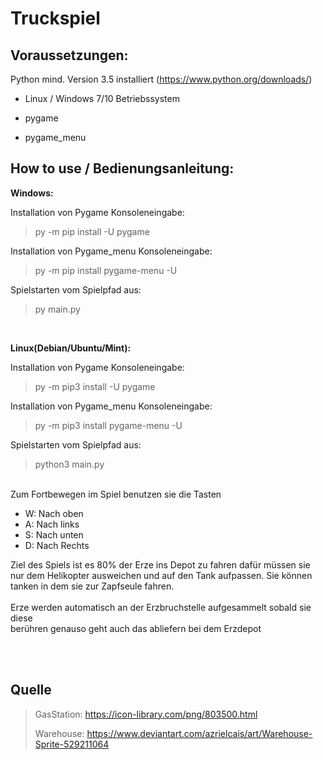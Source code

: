 # Truckspiel #

Voraussetzungen:
----------------
Python mind. Version 3.5 installiert (https://www.python.org/downloads/)

- Linux / Windows 7/10 Betriebssystem

- pygame

- pygame_menu


How to use / Bedienungsanleitung: 
---------------------------------
**Windows:**

Installation von Pygame Konsoleneingabe:  
>py -m pip install -U pygame

Installation von Pygame_menu Konsoleneingabe:  
>py -m pip install pygame-menu -U

Spielstarten vom Spielpfad aus:
>py main.py

<br>

**Linux(Debian/Ubuntu/Mint):**

Installation von Pygame Konsoleneingabe: 
>py -m pip3 install -U pygame

Installation von Pygame_menu Konsoleneingabe:  
>py -m pip3 install pygame-menu -U

Spielstarten vom Spielpfad aus:
>python3 main.py

<br>
Zum Fortbewegen im Spiel benutzen sie die Tasten 

   - W: Nach oben
   - A: Nach links
   - S: Nach unten
   - D: Nach Rechts
  
Ziel des Spiels ist es 80% der Erze ins Depot zu fahren dafür müssen sie nur dem Helikopter ausweichen und auf den Tank aufpassen. Sie können tanken in dem sie zur Zapfseule fahren. <br><br>
Erze werden automatisch an der Erzbruchstelle aufgesammelt sobald sie diese<br> berühren genauso geht auch das abliefern bei dem Erzdepot<br>

<br>
<br>

Quelle 
-----------------

>GasStation: https://icon-library.com/png/803500.html
>
>Warehouse: https://www.deviantart.com/azrielcais/art/Warehouse-Sprite-529211064 
